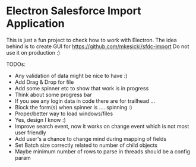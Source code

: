 # Electron Salesforce Import Application

This is just a fun project to check how to work with Electron.
The idea behind is to create GUI for https://github.com/mkesicki/sfdc-import
Do not use it on production :)

TODOs:
- Any validation of data might be nice to have :)
- Add Drag & Drop for file
- Add some spinner etc to show that work is in progress
- Think about some progress bar
- If you see any login data in code there are for trailhead ...
- Block the form(s) when spinner is .... spinning :)
- Proper/better way to load windows/files
- Yes, design I know :)
- Improve search event, now it works on change event which is not most user friendly
- Add user's a chance to change mind during mapping of fields
- Set Batch size correctly related to number of child objects
- Maybe minimum number of rows to parse in threads should be a config param
